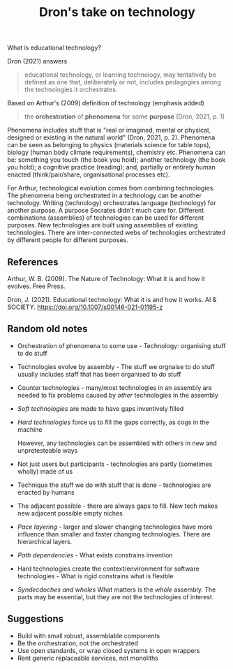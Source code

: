 ﻿---
backlinks:
- title: Some Assemblage Required
  url: /memex/colophon/some-assemblage-required.html
- title: Colophon
  url: /memex/colophon/colophon.html
- title: Technology
  url: /memex/sense/nodt/technology.html
- title: Nature of Digital Technology (nodt)
  url: /memex/sense/nodt/nodt.html
- title: As We May Think
  url: /memex/sense/computing/as-we-may-think.html
- title: Digital Weaver
  url: /memex/sense/computing/digital-weaver.html
- title: Digital Humanism
  url: /memex/sense/computing/digital-humanism.html
- title: Big ideas in mathematics
  url: /memex/sense/Teaching/Mathematics/big-ideas-in-mathematics.html
title: Dron's take on technology
---
What is educational technology?

Dron (2021) answers

> educational technology, or learning technology, may tentatively be defined as one that, deliberately or not, includes pedagogies among the technologies it orchestrates.

Based on Arthur's (2009) definition of technology (emphasis added)

> the **orchestration** of **phenomena** for some **purpose** (Dron, 2021, p. 1)

Phenomena includes stuff that is "real or imagined, mental or physical, designed or existing in the natural world" (Dron, 2021, p. 2). Phenomena can be seen as belonging to physics (materials science for table tops), biology (human body climate requirements), chemistry etc. Phenomena can be: something you touch (the book you hold); another technology (the book you hold); a cognitive practice (reading); and, partially or entirely human enacted (think/pair/share, organisational processes etc).

For Arthur, technological evolution comes from combining technologies. The phenomena being orchestrated in a technology can be another technology. Writing (technology) orchestrates language (technology) for another purpose. A purpose Socrates didn't much care for. Different combinations (assemblies) of technologies can be used for different purposes. New technologies are built using assemblies of existing technologies. There are inter-connected webs of technologies orchestrated by different people for different purposes.

## References

Arthur, W. B. (2009). The Nature of Technology: What it is and how it evolves. Free Press.

Dron, J. (2021). Educational technology: What it is and how it works. AI & SOCIETY. https://doi.org/10.1007/s00146-021-01195-z

## Random old notes

- Orchestration of phenomena to some use - Technology: organising stuff to do stuff 
- Technologies evolve by assembly - The stuff we orgnaise to do stuff usually includes staff that has been organised to do stuff
- Counter technologies - many/most technologies in an assembly are needed to fix problems caused by _other_ technologies in the assembly
- _Soft technologies_ are made to have gaps inventively filled
- _Hard technologies_ force us to fill the gaps correctly, as cogs in the machine

    However, any technologies can be assembled with others in new and unpretesteable ways

- Not just users but participants - technologies are partly (sometimes wholly) made of us
- Technique the stuff we do with stuff that is done - technologies are enacted by humans

- The adjacent possible - there are always gaps to fill. New tech makes new adjacent possible empty niches

- _Pace layering_ - larger and slower changing technologies have more influence than smaller and faster changing technologies. There are hierarchical layers.
- _Path dependencies_ - What exists constrains invention

- Hard technologies create the context/environment for software technologies - What is rigid constrains what is flexible


- _Syndecdoches and wholes_ What matters is the _whole_ assembly. The parts may be essential, but they are not the technologies of interest.


## Suggestions

- Build with small robust, assemblable components
- Be the orchestration, not the orchestrated
- Use open standards, or wrap closed systems in open wrappers
- Rent generic replaceable services, not monoliths